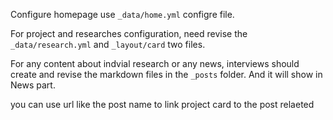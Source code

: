 Configure homepage use `_data/home.yml` configre file.

For project and researches configuration, need revise the `_data/research.yml` and `_layout/card` two files.


For any content about indvial research or any news, interviews should create and revise the markdown files in the `_posts` folder. And it will show in News part.

you can use url like the post name to link project card to the post relaeted
